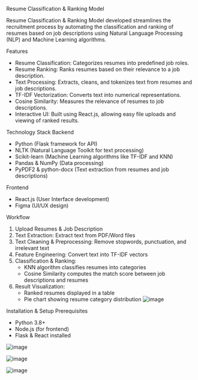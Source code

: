 Resume Classification & Ranking Model

Resume Classification & Ranking Model developed streamlines the recruitment process by automating the classification and ranking of resumes based on job descriptions using Natural Language Processing (NLP) and Machine Learning algorithms.

Features
- Resume Classification: Categorizes resumes into predefined job roles.
- Resume Ranking: Ranks resumes based on their relevance to a job description.
- Text Processing: Extracts, cleans, and tokenizes text from resumes and job descriptions.
- TF-IDF Vectorization: Converts text into numerical representations.
- Cosine Similarity: Measures the relevance of resumes to job descriptions.
- Interactive UI: Built using React.js, allowing easy file uploads and viewing of ranked results.

Technology Stack
Backend
- Python (Flask framework for API)
- NLTK (Natural Language Toolkit for text processing)
- Scikit-learn (Machine Learning algorithms like TF-IDF and KNN)
- Pandas & NumPy (Data processing)
- PyPDF2 & python-docx (Text extraction from resumes and job descriptions)

Frontend
- React.js (User Interface development)
- Figma (UI/UX design)

Workflow
1. Upload Resumes & Job Description
2. Text Extraction: Extract text from PDF/Word files
3. Text Cleaning & Preprocessing: Remove stopwords, punctuation, and irrelevant text
4. Feature Engineering: Convert text into TF-IDF vectors
5. Classification & Ranking:
   - KNN algorithm classifies resumes into categories
   - Cosine Similarity computes the match score between job descriptions and resumes
6. Result Visualization:
   - Ranked resumes displayed in a table
   - Pie chart showing resume category distribution
  ![image](https://github.com/user-attachments/assets/f2e7d19b-3876-4a1d-ae5c-e4a946703463)


     
Installation & Setup
Prerequisites
- Python 3.8+
- Node.js (for frontend)
- Flask & React installed
  
![image](https://github.com/user-attachments/assets/370f9c43-032f-48c8-8231-c67016192d02)

![image](https://github.com/user-attachments/assets/08678930-4b61-47ae-991c-69116bbfe248)

![image](https://github.com/user-attachments/assets/b74abdff-8d2f-45d1-a335-66a9e7e62d84)




